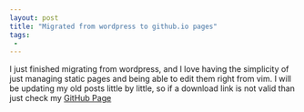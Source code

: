 ```yaml
---
layout: post
title: "Migrated from wordpress to github.io pages"
tags:
 -
---
```


I just finished migrating from wordpress, and I love having the simplicity of 
just managing static pages and being able to edit them right from vim.
I will be updating my old posts little by little, so if a download link is not valid
than just check my [GitHub Page](https://github.com/linuxdynasty/Linuxdynasty)
